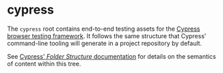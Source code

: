 # cypress

The `cypress` root contains end-to-end testing assets for the [Cypress browser testing framework](https://www.cypress.io/). It follows the same structure that Cypress' command-line tooling will generate in a project repository by default.

See [Cypress' *Folder Structure* documentation](https://docs.cypress.io/guides/core-concepts/writing-and-organizing-tests#Folder-structure) for details on the semantics of content within this tree.
